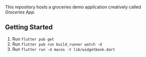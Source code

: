 This repository hosts a groceries demo application creatively called _Groceries App_. 

## Getting Started

1. Run `flutter pub get`
2. Run `flutter pub run build_runner watch -d`
3. Run `flutter run -d macos -t lib/widgetbook.dart`


